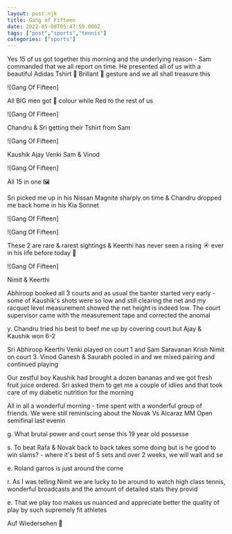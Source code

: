 ```yaml
---
layout: post.njk
title: Gang of Fifteen
date: 2022-05-08T05:47:59.000Z
tags: ["post","sports","tennis"]
categories: ["sports"]
---
```


Yes 15 of us got together this morning and the underlying reason - Sam commanded that we all report on time. He presented all of us with a beautiful Adidas Tshirt 👕 Brillant 🙌 gesture and we all shall treasure this

![Gang Of Fifteen]

 All BIG men got 🔵 colour while Red to the rest of us

![Gang Of Fifteen]

 Chandru & Sri getting their Tshirt from Sam

![Gang Of Fifteen]

 Kaushik Ajay Venki Sam & Vinod

![Gang Of Fifteen]

 All 15 in one 🖼️

Sri picked me up in his Nissan Magnite sharply on time & Chandru dropped me back home in his Kia Sonnet

![Gang Of Fifteen]

 

![Gang Of Fifteen]

 These 2 are rare & rarest sightings & Keerthi has never seen a rising ☀️ ever in his life before today 🤷

![Gang Of Fifteen]

 Nimit & Keerthi

Abhiroop booked all 3 courts and as usual the banter started very early - some of Kaushik's shots were so low and still clearing the net and my racquet level measurement showed the net height is indeed low. The court supervisor came with the measurement tape and corrected the anomal

y. Chandru tried his best to beef me up by covering court but Ajay & Kaushik won 6-2

Sri Abhiroop Keerthi Venki played on court 1 and Sam Saravanan Krish Nimit on court 3. Vinod Ganesh & Saurabh pooled in and we mixed pairing and continued playing

Our zestful boy Kaushik had brought a dozen bananas and we got fresh fruit juice ordered. Sri asked them to get me a couple of idlies and that took care of my diabetic nutrition for the morning

All in all a wonderful morning - time spent with a wonderful group of friends. We were still reminiscing about the Novak Vs Alcaraz MM Open semifinal last evenin

g. What brutal power and court sense this 19 year old possesse

s. To beat Rafa & Novak back to back takes some doing but is he good to win slams? - where it's best of 5 sets and over 2 weeks, we will wait and se

e. Roland garros is just around the corne

r. As I was telling Nimit we are lucky to be around to watch high class tennis, wonderful broadcasts and the amount of detailed stats they provid

e. That we play too makes us nuanced and appreciate better the quality of play by such supremely fit athletes

Auf Wiedersehen 🌹
